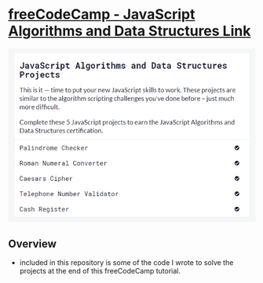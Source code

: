 # [freeCodeCamp - JavaScript Algorithms and Data Structures Link](https://www.freecodecamp.org/learn/javascript-algorithms-and-data-structures/#javascript-algorithms-and-data-structures-projects)

![](screenshot.png)

## Overview

- included in this repository is some of the code I wrote to solve the projects at the end of this freeCodeCamp tutorial.